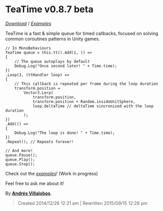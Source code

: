 # TeaTime v0.8.7 beta

_[Download](http://github.com/alvivar/TeaTime/raw/master/TeaTime.zip)_ /
_[Examples](http://github.com/alvivar/TeaTime/tree/master/Examples)_


TeaTime is a fast & simple queue for timed callbacks, focused on solving common
coroutines patterns in Unity games.


    // In MonoBehaviours
    TeaTime queue = this.tt().Add(1, () =>
    {
        // The queue autoplays by default
        Debug.Log("Once second later! " + Time.time);
    })
    .Loop(3, (ttHandler loop) =>
    {
        // This callback is repeated per frame during the loop duration
        transform.position =
            Vector3.Lerp(
                transform.position,
                transform.position + Random.insideUnitSphere,
                loop.deltaTime // deltaTime sincronized with the loop duration
            );
    })
    .Add(() =>
    {
        Debug.Log("The loop is done! " + Time.time);
    })
    .Repeat(); // Repeats forever!

    // And more!
    queue.Pause();
    queue.Play();
    queue.Stop();


Check out the
_[examples](http://github.com/alvivar/TeaTime/tree/master/Examples)_! (Work in
progress)

Feel free to ask me about it!

By **[Andrés Villalobos](http://twitter.com/matnesis)**.


> Created 2014/12/26 12:21 am | Rewritten 2015/09/15 12:28 pm